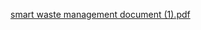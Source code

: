 [smart waste management document (1).pdf](https://github.com/user-attachments/files/21117264/smart.waste.management.document.1.pdf)
